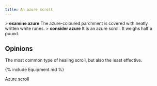 ```yaml
---
title: An azure scroll
---
```


\> **examine azure**
The azure-coloured parchment is covered with neatly written white
runes.
\> **consider azure**
It is an azure scroll.
It weighs half a pound.

## Opinions

The most common type of healing scroll, but also the least effective.

{% include Equipment.md %}

[Azure scroll](Category:_Miscellaneous_equipment "wikilink")